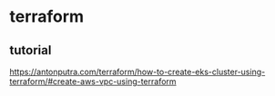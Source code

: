 # terraform

## tutorial
https://antonputra.com/terraform/how-to-create-eks-cluster-using-terraform/#create-aws-vpc-using-terraform
